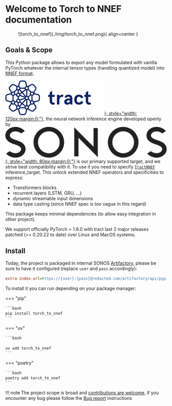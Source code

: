 # Welcome to **Torch to NNEF** documentation

<figure markdown="span">
    ![torch_to_nnef](./img/torch_to_nnef.png){ align=center }
</figure>

## Goals & Scope

This Python package allows to export any model formulated with vanilla
PyTorch whatever the internal tensor types (handling quantized model) into [NNEF format](https://registry.khronos.org/NNEF/specs/1.0/nnef-1.0.5.html).

[![tract](./img/tract.png){: style="width: 120px;margin:0;"}](https://github.com/sonos/tract/), the neural network inference engine
developed openly by [![SONOS](./img/sonos.png){: style="width: 80px;margin:0;"}](https://sonos.com) is our primary supported target,
and we strive best compatibility with it. To use it you need to specify [`TractNNEF`](/reference/torch_to_nnef/inference_target/tract/) inference_target.
This unlock extended NNEF operators and specificities to express:

- Transformers blocks
- recurrent layers (LSTM, GRU, ...)
- dynamic streamable input dimensions
- data type casting (since NNEF spec is too vague in this regard)

This package keeps minimal dependencies (to allow easy integration in other project).

We support officially PyTorch > 1.8.0 with tract last 2 major releases patched (>= 0.20.22 to date) over Linux and MacOS systems.

## Install

Today, the project is packaged in internal SONOS [Artifactory](https://jfrog.com/artifactory/),
please be sure to have it configured (replace `user` and `pass` accordingly):

```ini title="$HOME/.pip/pip.conf"
extra-index-url=https://{user}:{pass}@redacted.com/artifactory/api/pypi/pypi-local/simple
```

To install it you can run depending on your package manager:

=== "pip"

    ```bash
    pip install torch_to_nnef
    ```

=== "uv"

    ```bash

    uv add torch_to_nnef
    ```

=== "poetry"

    ```bash
    poetry add torch_to_nnef
    ```

!!! note
    The project scope is broad and [contributions are welcome](./contributing/guidelines.md), if you encounter any bug please follow the [Bug report](./contributing/guidelines.md) instructions
